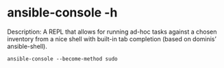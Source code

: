 # ansible-console -h
Description: A REPL that allows for running ad-hoc tasks against a chosen inventory 
from a nice shell with built-in tab completion (based on dominis’ ansible-shell).

```
ansible-console --become-method sudo
```
